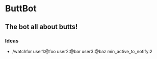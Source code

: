 # ButtBot
## The bot all about butts!
### Ideas
- /watchfor user1:@foo user2:@bar user3:@baz min_active_to_notify:2